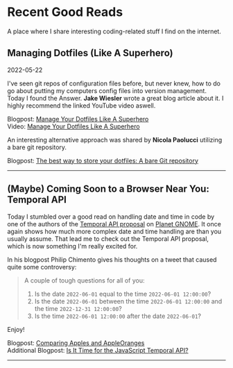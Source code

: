 # Recent Good Reads

A place where I share interesting coding-related stuff I find on the internet.

## Managing Dotfiles (Like A Superhero)  
2022-05-22

I've seen git repos of configuration files before, but never knew, how to do go about putting my computers config files into version management. Today I found the Answer. **Jake Wiesler** wrote a great blog article about it. I highly recommend the linked YouTube video aswell.

Blogpost: [Manage Your Dotfiles Like A Superhero](https://www.jakewiesler.com/blog/managing-dotfiles)  
Video: [Manage Your Dotfiles Like A Superhero](https://www.youtube.com/watch?v=FHuwzbpTTo0)

An interesting alternative approach was shared by **Nicola Paolucci** utilizing a bare git repository.

Blogpost: [The best way to store your dotfiles: A bare Git repository](https://www.atlassian.com/git/tutorials/dotfiles)

------

## (Maybe) Coming Soon to a Browser Near You: Temporal API 
Today I stumbled over a good read on handling date and time in code by one of the authors of the [Temporal API proposal](https://tc39.es/proposal-temporal/) on [Planet GNOME](https://planet.gnome.org). It once again shows how much more complex date and time handling are than you usually assume. That lead me to check out the Temporal API proposal, which is now something I'm really excited for.

In his blogpost Philip Chimento gives his thoughts on a tweet that caused quite some controversy:
> A couple of tough questions for all of you:
> 1. Is the date `2022-06-01` equal to the time `2022-06-01 12:00:00`?
> 2. Is the date `2022-06-01` between the time `2022-06-01 12:00:00` and the time `2022-12-31 12:00:00`?
> 3. Is the time `2022-06-01 12:00:00` after the date `2022-06-01`?

Enjoy!

Blogpost: [Comparing Apples and AppleOranges](https://ptomato.wordpress.com/2022/03/03/comparing-apples-and-appleoranges/)  
Additional Blogpost: [Is It Time for the JavaScript Temporal API?](https://blog.openreplay.com/is-it-time-for-the-javascript-temporal-api)

-------